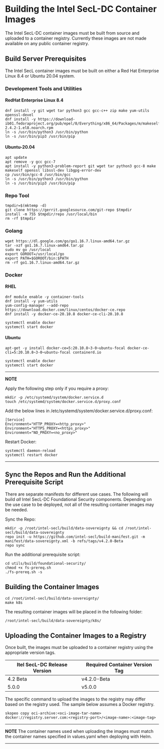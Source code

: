 # Building the Intel SecL-DC Container Images

The Intel SecL-DC container images must be built from source and uploaded to a container registry.  Currently these images are not made available on any public container registry.

## Build Server Prerequisites
The Intel SecL container images must be built on either a Red Hat Enterprise Linux 8.4 or Ubuntu 20.04 system.

### Development Tools and Utilities

#### RedHat Enterprise Linux 8.4

```
dnf install -y git wget tar python3 gcc gcc-c++ zip make yum-utils openssl-devel
dnf install -y https://download-ib01.fedoraproject.org/pub/epel/8/Everything/x86_64/Packages/m/makeself-2.4.2-1.el8.noarch.rpm
ln -s /usr/bin/python3 /usr/bin/python
ln -s /usr/bin/pip3 /usr/bin/pip
```

#### Ubuntu-20.04

```
apt update
apt remove -y gcc gcc-7
apt install -y python3-problem-report git wget tar python3 gcc-8 make makeself openssl libssl-dev libgpg-error-dev
cp /usr/bin/gcc-8 /usr/bin/gcc
ln -s /usr/bin/python3 /usr/bin/python
ln -s /usr/bin/pip3 /usr/bin/pip
```

### Repo Tool

```
tmpdir=$(mktemp -d)
git clone https://gerrit.googlesource.com/git-repo $tmpdir
install -m 755 $tmpdir/repo /usr/local/bin
rm -rf $tmpdir
```

### Golang

```
wget https://dl.google.com/go/go1.16.7.linux-amd64.tar.gz
tar -xzf go1.16.7.linux-amd64.tar.gz
sudo mv go /usr/local
export GOROOT=/usr/local/go
export PATH=$GOROOT/bin:$PATH
rm -rf go1.16.7.linux-amd64.tar.gz
```

### Docker

#### RHEL

```
dnf module enable -y container-tools
dnf install -y yum-utils
yum-config-manager --add-repo https://download.docker.com/linux/centos/docker-ce.repo
dnf install -y docker-ce-20.10.8 docker-ce-cli-20.10.8

systemctl enable docker
systemctl start docker
```

#### Ubuntu

```
apt-get -y install docker-ce=5:20.10.8~3-0~ubuntu-focal docker-ce-cli=5:20.10.8~3-0~ubuntu-focal containerd.io

systemctl enable docker
systemctl start docker
```

---
**NOTE**

Apply the following step only if you require a proxy:

```
mkdir -p /etc/systemd/system/docker.service.d
touch /etc/systemd/system/docker.service.d/proxy.conf
```

Add the below lines in /etc/systemd/system/docker.service.d/proxy.conf:

```
[Service]
Environment="HTTP_PROXY=<http_proxy>"
Environment="HTTPS_PROXY=<https_proxy>"
Environment="NO_PROXY=<no_proxy>"
```

Restart Docker:

```
systemctl daemon-reload
systemctl restart docker
```

---

## Sync the Repos and Run the Additional Prerequisite Script

There are separate manifests for different use cases.  The following will build *all* Intel SecL-DC Foundational Security components.  Depending on the use case to be deployed, not all of the resulting container images may be needed.

Sync the Repo:

```
mkdir -p /root/intel-secl/build/data-sovereignty && cd /root/intel-secl/build/data-sovereignty
repo init -u https://github.com/intel-secl/build-manifest.git -m manifest/data-sovereignty.xml -b refs/tags/v4.2.0-Beta
repo sync
```

Run the additional prerequisite script:

```
cd utils/build/foundational-security/
chmod +x fs-prereq.sh
./fs-prereq.sh -s
```

## Building the Container Images

```
cd /root/intel-secl/build/data-sovereignty/
make k8s
```

The resulting container images will be placed in the following folder:

```
/root/intel-secl/build/data-sovereignty/k8s/
```

## Uploading the Container Images to a Registry

Once built, the images must be uploaded to a container registry using the appropriate version tags.  

| Itel SecL-DC Release Version | Required Container Version Tag |
| ----------- | ----------- |
| 4.2 Beta    | v4.2.0-Beta |
| 5.0.0       | v5.0.0      |

The specific command to upload the images to the registry may differ based on the registry used.  The sample below assumes a Docker registry.

```
skopeo copy oci-archive:<oci-image-tar-name> docker://registry.server.com:<registry-port>/<image-name>:<image-tag>
```

---
**NOTE**
The container names used when uploading the images must match the container names specified in values.yaml when deploying with Helm.

---

